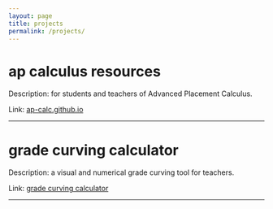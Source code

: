 ```yaml
---
layout: page
title: projects
permalink: /projects/
---
```


# ap calculus resources 

Description: for students and teachers of Advanced Placement Calculus.

Link: <a href="https://ap-calc.github.io" target="_blank">ap-calc.github.io</a>

---

# grade curving calculator

Description: a visual and numerical grade curving tool for teachers.

Link: <a href="https://ap-calc.github.io/gcc/index.html" target="_blank">grade curving calculator</a>

---

